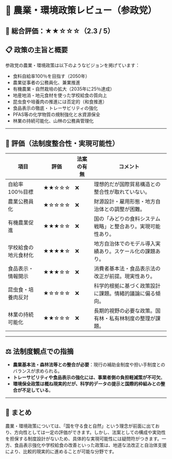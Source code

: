 # 🌱 農業・環境政策レビュー（参政党）

## 🌟 総合評価：★★☆☆☆（2.3 / 5）

## 📋 政策の主旨と概要

参政党の農業・環境政策は以下のようなビジョンを掲げています：

- 食料自給率100％を目指す（2050年）
- 農業従事者の公務員化、兼業推進
- 有機農業・自然栽培の拡大（2035年に25％達成）
- 地産地消・地元食材を使った学校給食の質向上
- 昆虫食や培養肉の推進には否定的（和食推進）
- 食品表示の徹底・トレーサビリティの強化
- PFAS等の化学物質の規制強化と水資源保全
- 林業の持続可能化、山林の公務員管理化

---

## 🧾 評価（法制度整合性・実現可能性）

| 項目 | 評価 | 法案の有無 | コメント |
|------|------|------------|----------|
| 自給率100％目標 | ★★☆☆☆ | ❌ | 理想的だが国際貿易構造との整合性が取れていない。 |
| 農業公務員化 | ★☆☆☆☆ | ❌ | 財源設計・雇用形態・地方自治体との調整が困難。 |
| 有機農業促進 | ★★★☆☆ | ❌ | 国の「みどりの食料システム戦略」と整合あり。実現可能性あり。 |
| 学校給食の地元食材化 | ★★★★☆ | ❌ | 地方自治体でのモデル導入実績あり。スケール化の課題あり。 |
| 食品表示・情報開示 | ★★★☆☆ | ❌ | 消費者基本法・食品表示法の改正が前提。現実性あり。 |
| 昆虫食・培養肉反対 | ★☆☆☆☆ | ❌ | 科学的根拠に基づく政策設計に課題。情緒的議論に偏る傾向。 |
| 林業の持続可能化 | ★★☆☆☆ | ❌ | 長期的視野の必要な政策。国有林・私有林制度の整理が課題。 |

---

## ⚖ 法制度観点での指摘

- **農業基本法・森林法等との整合が必要**：現行の補助金制度や担い手制度とのバランスが求められる。
- **トレーサビリティや食品表示の強化には、事業者側の負担軽減策が不可欠**。
- **環境保全政策は概ね現実的だが、科学的データの提示と国際的枠組みとの整合が不足している**。

---

## 🧩 まとめ

農業・環境政策については、「国を守る食と自然」という理念が前面に出ており、方向性としては一定の評価ができます。しかし、法案としての構成や実効性を担保する制度設計がないため、具体的な実現可能性には疑問符がつきます。一方、食品表示強化や学校給食の改善といった政策は、地道な法改正と自治体支援により、比較的現実的に進めることが可能な分野です。
